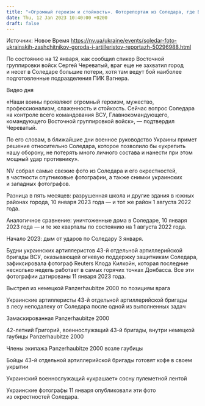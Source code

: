 ```yaml
---
title: "«Огромный героизм и стойкость». Фоторепортаж из Соледара, где ВСУ держат оборону, несмотря на тотальное уничтожение города россиянами"
date: Thu, 12 Jan 2023 10:40:00 +0200
draft: false
---
```

Источник: Новое Время https://nv.ua/ukraine/events/soledar-foto-ukrainskih-zashchitnikov-goroda-i-artilleristov-reportazh-50296988.html


По состоянию на 12 января, как сообщил спикер Восточной группировки войск Сергей Череватый, враг еще не захватил город и несет в Соледаре большие потери, хотя там ведут бой наиболее подготовленные подразделения ПИК Вагнера.

 Видео дня   

 «Наши воины проявляют огромный героизм, мужество, профессионализм, слаженность и стойкость. Сейчас вопрос Соледара на контроле всего командования ВСУ, Главнокомандующего, командующего Восточной группировкой войск», — подтвердил Череватый.

 По его словам, в ближайшие дни военное руководство Украины примет решение относительно Соледара, которое позволило бы «укрепить нашу оборону, не потерять много личного состава и нанести при этом мощный удар противнику».

NV собрал самые свежие фото из Соледара и его окрестностей, в частности спутниковые фотографии, а также снимки украинских и западных фотографов.

Разница в пять месяцев: разрушенная школа и другие здания в южных районах города, 10 января 2023 года — и тот же район 1 августа 2022 года.

Аналогичное сравнение: уничтоженные дома в Соледаре, 10 января 2023 года — и те же кварталы по состоянию на 1 августа 2022 года.

Начало 2023: дым от ударов по Соледару 3 января.

Будни украинских артиллеристов 43-й отдельной артиллерийской бригады ВСУ, оказывающей огневую поддержку защитникам Соледара, зафиксировала фотограф Reuters Клода Килкойн, которая последние несколько недель работает в самых горячих точках Донбасса. Все эти фотографии датированы 11 января 2023 года.

Выстрел из немецкой Panzerhaubitze 2000 по позициям врага

Украинские артиллеристы 43-й отдельной артиллерийской бригады в лесу неподалеку от Соледара после одной из выполненных задач

Замаскированная Panzerhaubitze 2000

42-летний Григорий, военнослужащий 43-й бригады, внутри немецкой гаубицы Panzerhaubitze 2000 

Члены экипажа Panzerhaubitze 2000 возле гаубицы

Бойцы 43-й отдельной артиллерийской бригады готовят кофе в своем укрытии

 Украинский военнослужащий «украшает» сосну пулеметной лентой

Украинские фотографы 11 января опубликовали эти фото из окрестностей Соледара.
